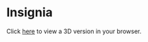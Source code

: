 # Insignia
Click [here](https://github.com/Legedith/3D-designs/blob/main/Insignia%20v5.stl) to view a 3D version in your browser.
